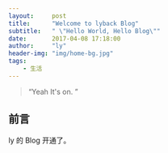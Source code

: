 ```yaml
---
layout:     post
title:      "Welcome to lyback Blog"
subtitle:   " \"Hello World, Hello Blog\""
date:       2017-04-08 17:18:00
author:     "ly"
header-img: "img/home-bg.jpg"
tags:
    - 生活
---
```


> “Yeah It's on. ”


## 前言

ly 的 Blog 开通了。
